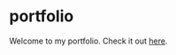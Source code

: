 # portfolio

Welcome to my portfolio. Check it out [here](file:///C:/Users/Vyshnavi%20Srinivasan/Documents/p7_23247048.html).

